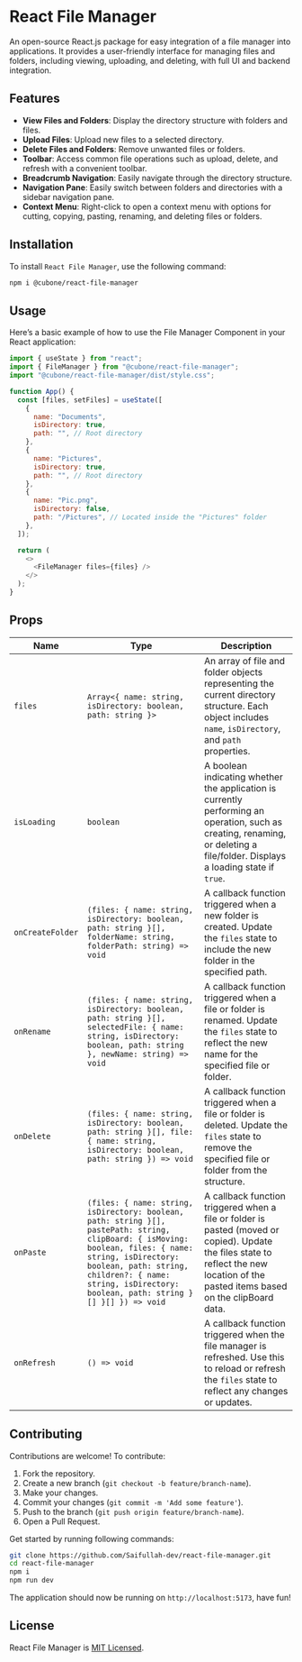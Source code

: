 # React File Manager

An open-source React.js package for easy integration of a file manager into applications. It provides a user-friendly interface for managing files and folders, including viewing, uploading, and deleting, with full UI and backend integration.

## Features

- **View Files and Folders**: Display the directory structure with folders and files.
- **Upload Files**: Upload new files to a selected directory.
- **Delete Files and Folders**: Remove unwanted files or folders.
- **Toolbar**: Access common file operations such as upload, delete, and refresh with a convenient toolbar.
- **Breadcrumb Navigation**: Easily navigate through the directory structure.
- **Navigation Pane**: Easily switch between folders and directories with a sidebar navigation pane.
- **Context Menu**: Right-click to open a context menu with options for cutting, copying, pasting, renaming, and deleting files or folders.

## Installation

To install `React File Manager`, use the following command:

```bash
npm i @cubone/react-file-manager
```

## Usage

Here’s a basic example of how to use the File Manager Component in your React application:

```javascript
import { useState } from "react";
import { FileManager } from "@cubone/react-file-manager";
import "@cubone/react-file-manager/dist/style.css";

function App() {
  const [files, setFiles] = useState([
    {
      name: "Documents",
      isDirectory: true,
      path: "", // Root directory
    },
    {
      name: "Pictures",
      isDirectory: true,
      path: "", // Root directory
    },
    {
      name: "Pic.png",
      isDirectory: false,
      path: "/Pictures", // Located inside the "Pictures" folder
    },
  ]);

  return (
    <>
      <FileManager files={files} />
    </>
  );
}
```
## Props

| Name       | Type                                                                                           | Description                                                                 |
|-----------------|------------------------------------------------------------------------------------------------|-----------------------------------------------------------------------------|
| `files`         | `Array<{ name: string, isDirectory: boolean, path: string }>`                                 | An array of file and folder objects representing the current directory structure. Each object includes `name`, `isDirectory`, and `path` properties. |
| `isLoading`     | `boolean`                                                                                      | A boolean indicating whether the application is currently performing an operation, such as creating, renaming, or deleting a file/folder. Displays a loading state if `true`. |
| `onCreateFolder`| `(files: { name: string, isDirectory: boolean, path: string }[], folderName: string, folderPath: string) => void` | A callback function triggered when a new folder is created. Update the `files` state to include the new folder in the specified path. |
| `onRename`      | `(files: { name: string, isDirectory: boolean, path: string }[], selectedFile: { name: string, isDirectory: boolean, path: string }, newName: string) => void` | A callback function triggered when a file or folder is renamed. Update the `files` state to reflect the new name for the specified file or folder. |
| `onDelete`      | `(files: { name: string, isDirectory: boolean, path: string }[], file: { name: string, isDirectory: boolean, path: string }) => void` | A callback function triggered when a file or folder is deleted. Update the `files` state to remove the specified file or folder from the structure. |
| `onPaste`       | `(files: { name: string, isDirectory: boolean, path: string }[], pastePath: string, clipBoard: { isMoving: boolean, files: { name: string, isDirectory: boolean, path: string, children?: { name: string, isDirectory: boolean, path: string }[] }[] }) => void` | A callback function triggered when a file or folder is pasted (moved or copied). Update the files state to reflect the new location of the pasted items based on the clipBoard data. |
| `onRefresh`     | `() => void`                                                                                   | A callback function triggered when the file manager is refreshed. Use this to reload or refresh the `files` state to reflect any changes or updates. |

## Contributing

Contributions are welcome! To contribute:

1. Fork the repository.
2. Create a new branch (`git checkout -b feature/branch-name`).
3. Make your changes.
4. Commit your changes (`git commit -m 'Add some feature'`).
5. Push to the branch (`git push origin feature/branch-name`).
6. Open a Pull Request.

Get started by running following commands:

```bash
git clone https://github.com/Saifullah-dev/react-file-manager.git
cd react-file-manager
npm i
npm run dev
```
The application should now be running on `http://localhost:5173`, have fun!

## License

React File Manager is [MIT Licensed](LICENSE).
